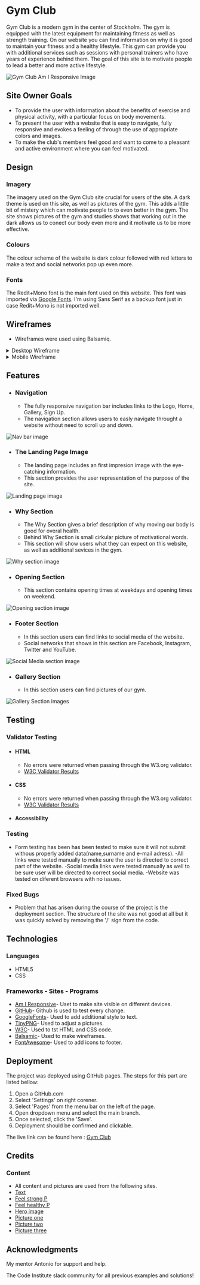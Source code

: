 # Gym Club
Gym Club is a modern gym in the center of Stockholm. The gym is equipped with the latest equipment for maintaining fitness as well as strength training. On our website you can find information on why it is good to maintain your fitness and a healthy lifestyle. This gym can provide you with additional services such as sessions with personal trainers who have years of experience behind them. The goal of this site is to motivate people to lead a better and more active lifestyle.

![Gym Club Am I Responsive Image](assets/screenshots/readme1.webp)

## Site Owner Goals 
- To provide the user with information about the benefits of exercise and physical activity, with a particular focus on body movements.
- To present the user with a website that is easy to navigate, fully responsive and evokes a feeling of through the use of appropriate colors and images.
- To make the club's members feel good and want to come to a pleasant and active environment where you can feel motivated.

## Design

### Imagery
The imagery used on the Gym Club site  crucial for users of the site. A dark theme is used on this site, as well as pictures of the gym. This adds a little bit of mistery which can motivate people to to even better in the gym. The site shows pictures of the gym and studies shows that working out in the dark allows us to conect our body even more and it motivate us to be more effective. 

### Colours
The colour scheme of the website is dark colour followed with red letters to make a text and social networks pop up even more. 

### Fonts
The Redit+Mono font is the main font used on this website. This font was imported via [Google Fonts](https://fonts.google.com/). I'm using Sans Serif as a backup font just in case Redit+Mono is not imported well.

## Wireframes
- Wireframes were used using Balsamiq.
<details>

 <summary>Desktop Wireframe</summary>

![Desktop Wireframe](assets/screenshots/wireframedesktop.webp)
 </details>

 <details>
    <summary>Mobile Wireframe</summary>

![Mobile Wireframe](assets/screenshots/wireframemobil.webp)
 </details>


## Features
- ### Navigation

    - The fully responsive navigation bar includes links to the Logo, Home, Gallery, Sign Up.
    - The navigation section allows users to easly navigate throught a website without need to scroll up and down.


![Nav bar image](assets/screenshots/navbar1.webp)

- ### The Landing Page Image
    - The landing page includes an first impresion image with the eye-catching information.
    - This section provides the user representation of the purpose of the site.


![Landing page image](assets/screenshots/pic1.webp)

- ### Why Section
    - The Why Section gives a brief description of why moving our body is good for overal health. 
    - Behind Why Section is small cirkular picture of motivational words.
    - This section will show users what they can expect on this website, as well as additional sevices in the gym.

![Why section image](assets/screenshots/text.webp)

- ### Opening Section
    - This section contains opening times at weekdays and opening times on weekend.
    
![Opening section image](assets/screenshots/opening.webp)

- ### Footer Section
    - In this section users can find links to social media of the website.
    - Social networks that shows in this section are Facebook, Instagram, Twitter and YouTube.

![Social Media section image](assets/screenshots/social.webp)

- ### Gallery Section
    - In this section users can find pictures of our gym.

![Gallery Section images](assets/screenshots/gallery.webp)

## Testing

### Validator Testing
- #### HTML
    - No errors were returned when passing through the W3.org validator.
    - [W3C Validator Results](https://validator.w3.org/nu/?showsource=yes&doc=https%3A%2F%2FErmaa8.github.io%2FGym-club%2Findex.html)

- #### CSS
    - No errors were returned when passing through the W3.org validator.
    - [W3C Validator Results](https://jigsaw.w3.org/css-validator/validator)

- #### Accessibility 


### Testing
- Form testing has been has been tested to make sure it will not submit withous properly added data(name,surname and e-mail adress). 
-All links were tested manually to meke sure the user is directed to correct part of the website.
-Social media links were tested manually as well to be sure user will be directed to correct social media.
-Website was tested on diferent browsers with no issues.

### Fixed Bugs
- Problem that has arisen during the course of the project is the deployment section. The structure of the site was not good at all but it was quickly solved by removing the '/' sign from the code.

## Technologies

### Languages
- HTML5
- CSS


### Frameworks - Sites - Programs 
- [Am I Responsive](https://ui.dev/amiresponsive)- Uset to make site visible on different devices.
- [GitHub](https://github.com/)- Github is used to test every change.
- [GoogleFonts](https://fonts.google.com/)- Used to add additional style to text.
- [TinyPNG](https://tinypng.com/)- Used to adjust a pictures.
- [W3C](https://tinypng.com/)- Used to tst HTML and CSS code.
- [Balsamic](https://balsamiq.cloud/stzqsdg/p47bneq/r2A03)- Used to make wireframes.
- [FontAwesome](https://fontawesome.com/)- Used to add icons to footer.

## Deployment

The project was deployed using GitHub pages. The steps for this part are listed bellow:

1. Open a GitHub.com
2. Select 'Settings' on right corener.
3. Select 'Pages' from the menu bar on the left of the page.
4. Open dropdown menu and select the main branch.
5. Once selected, click the 'Save'.
6. Deployment should be confirmed and clickable.


The live link can be found here : [Gym Club](https://ermaa8.github.io/Gym-club/)

## Credits

### Content
- All content and pictures are used from the following sites.
- [Text](https://www.wellandgood.com/working-out-in-the-dark/)
- [Feel strong P](https://www.mensjournal.com/health-fitness/10-strength-building-strategies)
- [Feel healthy P](https://medium.com/@muriithi2222/the-benefits-of-going-to-the-gym-a-pathway-to-a-healthy-lifestyle-444de13892a8)
- [Hero image](https://pngtree.com/freebackground/fitness-equipment-and-black-dumbbells-in-3d-rendering-of-a-dark-workout-room_4839926.html)
- [Picture one](https://www.bakerlabels.co.uk/bakers-gym/)
- [Picture two](https://www.google.com/search?q=dark+gym&client=firefox-b-d&sca_esv=a793da27159ce01a&udm=2&biw=1280&bih=587&ei=iCgJZoy4EPyrkdUPh4qc0AY&ved=0ahUKEwiMnOX1k56FAxX8VaQEHQcFB2oQ4dUDCBA&uact=5&oq=dark+gym&gs_lp=Egxnd3Mtd2l6LXNlcnAiCGRhcmsgZ3ltMgcQABiABBgTMgcQABiABBgTMgcQABiABBgTMgcQABiABBgTMgcQABiABBgTMgcQABiABBgTMgcQABiABBgTMgcQABiABBgTMgcQABiABBgTMgcQABiABBgTSNYbUNEDWO0YcAJ4AJABAJgBcqABvgaqAQMyLja4AQPIAQD4AQGYAgmgAtEHqAIAwgIGEAAYCBgewgIFEAAYgATCAgoQABiABBiKBRhDwgIEEAAYHpgDBIgGAZIHAzEuOKAHziQ&sclient=gws-wiz-serp#vhid=hG0bdwks8TxmCM&vssid=mosaic)
- [Picture three](https://www.google.com/search?q=gym+changing+room+dark&client=firefox-b-d&sca_esv=a793da27159ce01a&udm=2&biw=1280&bih=587&sxsrf=ACQVn0-Fy1q3oGRC6Nkrq0STYt8-iSBYhQ%3A1712070213837&ei=RR4MZovhMrahkdUP0fWD4AQ&ved=0ahUKEwjLl7TH5qOFAxW2UKQEHdH6AEwQ4dUDCBA&uact=5&oq=gym+changing+room+dark&gs_lp=Egxnd3Mtd2l6LXNlcnAiFmd5bSBjaGFuZ2luZyByb29tIGRhcmtIxAxQmwRY2AhwAXgAkAEAmAFooAHrA6oBAzMuMrgBA8gBAPgBAZgCA6AC4wHCAgcQABiABBgTwgIIEAAYBxgeGBPCAggQABgFGB4YE5gDAIgGAZIHAzEuMqAH9Qk&sclient=gws-wiz-serp#vhid=UNMfOx1ml0fEyM&vssid=mosaic)

## Acknowledgments
My mentor Antonio for support and help.

The Code Institute slack community for all previous examples and solutions!









    




    
  




    




 


    

  
    
 
    






